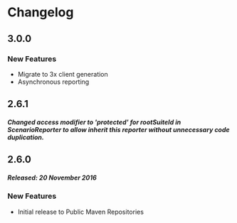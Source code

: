 # Changelog

## 3.0.0
### New Features 
* Migrate to 3x client generation
* Asynchronous reporting


## 2.6.1
##### Changed access modifier to 'protected' for rootSuiteId in ScenarioReporter to allow inherit this reporter without unnecessary code duplication.

## 2.6.0
##### Released: 20 November 2016

### New Features

* Initial release to Public Maven Repositories
